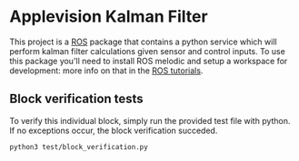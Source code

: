 # Applevision Kalman Filter

This project is a [ROS](https://www.ros.org/) package that contains a python service which will perform kalman filter calculations given sensor and control inputs. To use this package you'll need to install ROS melodic and setup a workspace for development: more info on that in the [ROS tutorials](http://wiki.ros.org/ROS/Installation).

## Block verification tests

To verify this individual block, simply run the provided test file with python. If no exceptions occur, the block verification succeded.
```sh
python3 test/block_verification.py
```